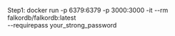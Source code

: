 Step1: docker run -p 6379:6379 -p 3000:3000 -it --rm \
    falkordb/falkordb:latest \
    --requirepass your_strong_password

